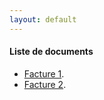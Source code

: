 ```yaml
---
layout: default
---
```


#### Liste de documents

*   [Facture 1](./pdf/aDmR-Facture-1.pdf).
*   [Facture 2](./pdf/aDmR-Facture-2.pdf).
